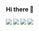 ### Hi there 👋
<img src="https://img.shields.io/badge/Java-007396.svg?&style=flat&logo=Java&logoColor=white"/> <img src="https://img.shields.io/badge/springboot-6DB33F?style=flat&logo=springboot&logoColor=white"/> <img src="https://img.shields.io/badge/mariadb-003545?style=flat&logo=mariadb&logoColor=white"/> <img src="https://img.shields.io/badge/python-3776AB?style=flat&logo=python&logoColor=white"/> 

<!--
**namest504/namest504** is a ✨ _special_ ✨ repository because its `README.md` (this file) appears on your GitHub profile.

Here are some ideas to get you started:

- 🔭 I’m currently working on ...
- 🌱 I’m currently learning ...
- 👯 I’m looking to collaborate on ...
- 🤔 I’m looking for help with ...
- 💬 Ask me about ...
- 📫 How to reach me: ...
- 😄 Pronouns: ...
- ⚡ Fun fact: ...
-->
